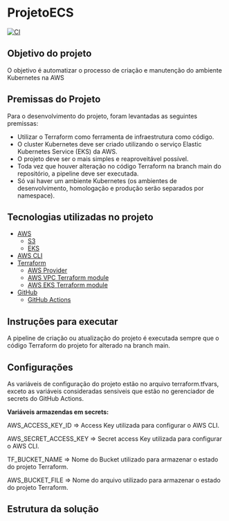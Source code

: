 # ProjetoECS

[![CI](https://github.com/danielmagevski/ProjetoEKS/actions/workflows/apply.yml/badge.svg)](https://github.com/danielmagevski/ProjetoEKS/actions/workflows/apply.yml)


## Objetivo do projeto

O objetivo é automatizar o processo de criação e manutenção do ambiente Kubernetes na AWS

## Premissas do Projeto

Para o desenvolvimento do projeto, foram levantadas as seguintes premissas:

+ Utilizar o Terraform como ferramenta de infraestrutura como código.
+ O cluster Kubernetes deve ser criado utilizando o serviço Elastic Kubernetes Service (EKS) da AWS.
+ O projeto deve ser o mais simples e reaproveitável possível. 
+ Toda vez que houver alteração no código Terraform na branch main do repositório, a pipeline deve ser executada.
+ Só vai haver um ambiente Kubernetes (os ambientes de desenvolvimento, homologação e produção serão separados por namespace).

## Tecnologias utilizadas no projeto

+ [AWS](https://aws.amazon.com)
   + [S3](https://aws.amazon.com/s3)
   +  [EKS](https://aws.amazon.com/eks)
+ [AWS CLI](https://aws.amazon.com/cli/)
+ [Terraform](https://www.terraform.io)
    + [AWS Provider](https://registry.terraform.io/providers/hashicorp/aws)
    + [AWS VPC Terraform module](https://registry.terraform.io/modules/terraform-aws-modules/vpc/aws)
    + [AWS EKS Terraform module](https://registry.terraform.io/modules/terraform-aws-modules/eks/aws)
+ [GitHub](https://github.com)
    + [GitHub Actions](https://github.com/features/actions)


## Instruções para executar

A pipeline de criação ou atualização do projeto é executada sempre que o código Terraform do projeto for alterado na branch main.

## Configurações 
As variáveis de configuração do projeto estão no arquivo terraform.tfvars, exceto as variáveis consideradas sensiveis que estão no gerenciador de secrets do GitHub Actions.

**Variáveis armazendas em secrets:**

AWS_ACCESS_KEY_ID => Access Key utilizada para configurar o AWS CLI.

AWS_SECRET_ACCESS_KEY => Secret access Key utilizada para configurar o AWS CLI.

TF_BUCKET_NAME => Nome do Bucket utilizado para armazenar o estado do projeto Terraform.

AWS_BUCKET_FILE => Nome do arquivo utilizado para armazenar o estado do projeto Terraform.

## Estrutura da solução
